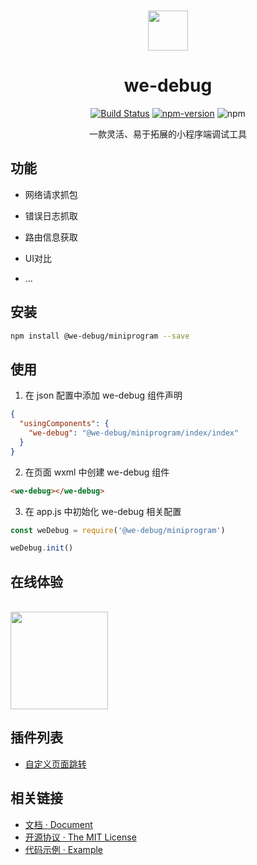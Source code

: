 <div align="center">
<br>
<br>
<img src="https://user-images.githubusercontent.com/16918885/77879578-4c0b8500-728d-11ea-934f-b6e55f6dbab0.png" width=64 />
  
<h1>we-debug</h1>

[![Build Status](https://travis-ci.com/dlhandsome/we-debug.svg?token=PfDv3SxcBYsJDq3kuspS&branch=master)](https://travis-ci.com/dlhandsome/we-debug) [![npm-version](https://img.shields.io/npm/v/@we-debug/core.svg)](https://www.npmjs.com/package/@we-debug/core) ![npm](https://img.shields.io/npm/dt/@we-debug/core)

<p>一款灵活、易于拓展的小程序端调试工具</p>
</div>

## 功能 

- 网络请求抓包

- 错误日志抓取

- 路由信息获取

- UI对比

- ...

## 安装

```bash
npm install @we-debug/miniprogram --save
```

## 使用

1. 在 json 配置中添加 we-debug 组件声明

```json
{
  "usingComponents": {
    "we-debug": "@we-debug/miniprogram/index/index"
  }
}
```

2. 在页面 wxml 中创建 we-debug 组件

```html
<we-debug></we-debug>
```

3. 在 app.js 中初始化 we-debug 相关配置

```javascript
const weDebug = require('@we-debug/miniprogram')

weDebug.init()
```

## 在线体验

<br>
<img src=https://user-images.githubusercontent.com/16918885/77880177-9d684400-728e-11ea-9dc8-0b4be8042caf.jpg width=156/>
<br>

## 插件列表

- [自定义页面跳转](./packages/runtime/plugin-navigate)

## 相关链接

- [文档 · Document](https://dlhandsome.github.io/we-debug/#/)
- [开源协议 · The MIT License](http://opensource.org/licenses/MIT)
- [代码示例 · Example](https://github.com/dlhandsome/sail-laboratory/tree/master/miniprogram/pages/we-debug)

